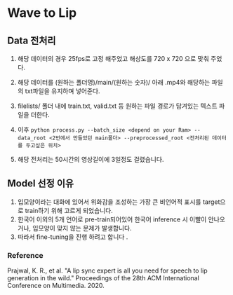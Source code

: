 # Wave to Lip 


## Data 전처리 

1. 해당 데이터의 경우 25fps로 고정 해주었고 해상도를 720 x 720 으로 맞춰 주었다. 
2. 해당 데이터를  (원하는 폴더명)/main/(원하는 숫자)/ 아래 .mp4와 해당하는 파일의 txt파일을 유지하며 넣어준다.
3. filelists/ 폴더 내에 train.txt, valid.txt 등 원하는 파일 경로가 담겨있는 텍스트 파일을 더한다.  
4. 이후 `python process.py --batch_size <depend on your Ram> --data_root <2번에서 만들었던 main폴더> --preprocessed_root <전처리된 데이터를 두고싶은 위치>`

5. 해당 전처리는 50시간의 영상길이에 3일정도 걸렸습니다. 

## Model 선정 이유 

1. 입모양이라는 대화에 있어서 위화감을 조성하는 가장 큰 비언어적 표시를 target으로 train하기 위해 고르게 되었습니다. 
2. 한국어 이외의 5개 언어로 pre-train되어있어 한국어 inference 시 이빨이 안나오거나, 입모양이 맞지 않는 문제가 발생합니다. 
3. 따라서 fine-tuning을 진행 하려고 합니다 .









### Reference
Prajwal, K. R., et al. "A lip sync expert is all you need for speech to lip generation in the wild." Proceedings of the 28th ACM International Conference on Multimedia. 2020.
